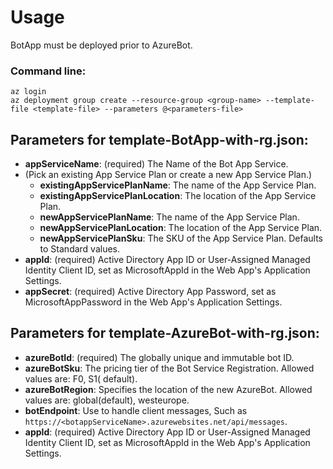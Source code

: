 # Usage

BotApp must be deployed prior to AzureBot.

### Command line:

`az login`<br>
`az deployment group create --resource-group <group-name> --template-file <template-file> --parameters @<parameters-file>`

## Parameters for template-BotApp-with-rg.json:

- **appServiceName**: (required)        The Name of the Bot App Service.
- (Pick an existing App Service Plan or create a new App Service Plan.)
    - **existingAppServicePlanName**:     The name of the App Service Plan.
    - **existingAppServicePlanLocation**: The location of the App Service Plan.
    - **newAppServicePlanName**:          The name of the App Service Plan.
    - **newAppServicePlanLocation**:      The location of the App Service Plan.
    - **newAppServicePlanSku**:           The SKU of the App Service Plan. Defaults to Standard values.
- **appId**: (required)                 Active Directory App ID or User-Assigned Managed Identity Client ID, set as
  MicrosoftAppId in the Web App's Application Settings.
- **appSecret**: (required)             Active Directory App Password, set as MicrosoftAppPassword in the Web App's
  Application Settings.

## Parameters for template-AzureBot-with-rg.json:

- **azureBotId**: (required)            The globally unique and immutable bot ID.
- **azureBotSku**:                      The pricing tier of the Bot Service Registration. Allowed values are: F0, S1(
  default).
- **azureBotRegion**:                   Specifies the location of the new AzureBot. Allowed values are: global(default),
  westeurope.
- **botEndpoint**:                      Use to handle client messages, Such
  as `https://<botappServiceName>.azurewebsites.net/api/messages`.
- **appId**: (required)                 Active Directory App ID or User-Assigned Managed Identity Client ID, set as
  MicrosoftAppId in the Web App's Application Settings.